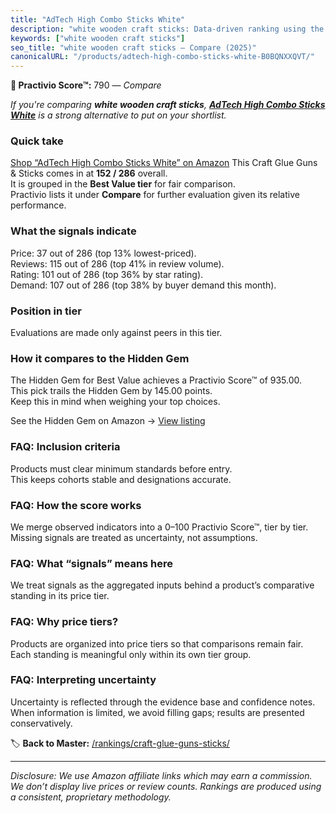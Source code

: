 ```yaml
---
title: "AdTech High Combo Sticks White"
description: "white wooden craft sticks: Data-driven ranking using the Practivio Score™. Positioned by quality, value, demand, findability, momentum."
keywords: ["white wooden craft sticks"]
seo_title: "white wooden craft sticks — Compare (2025)"
canonicalURL: "/products/adtech-high-combo-sticks-white-B0BQNXXQVT/"
---
```


**🛒 Practivio Score™:** 790 — _Compare_


*If you're comparing **white wooden craft sticks**, **[AdTech High Combo Sticks White](https://www.amazon.com/dp/B0BQNXXQVT?tag=practivio-20)** is a strong alternative to put on your shortlist.*
### Quick take
[Shop “AdTech High Combo Sticks White” on Amazon](https://www.amazon.com/dp/B0BQNXXQVT?tag=practivio-20)
This Craft Glue Guns & Sticks comes in at **152 / 286** overall.  
It is grouped in the **Best Value tier** for fair comparison.  
Practivio lists it under **Compare** for further evaluation given its relative performance.

### What the signals indicate
Price: 37 out of 286 (top 13% lowest-priced).  
Reviews: 115 out of 286 (top 41% in review volume).  
Rating: 101 out of 286 (top 36% by star rating).  
Demand: 107 out of 286 (top 38% by buyer demand this month).

### Position in tier
Evaluations are made only against peers in this tier.

### How it compares to the Hidden Gem
The Hidden Gem for Best Value achieves a Practivio Score™ of 935.00.  
This pick trails the Hidden Gem by 145.00 points.  
Keep this in mind when weighing your top choices.  

See the Hidden Gem on Amazon → [View listing](https://www.amazon.com/dp/B071HH42WW?tag=practivio-20)

### FAQ: Inclusion criteria
Products must clear minimum standards before entry.  
This keeps cohorts stable and designations accurate.

### FAQ: How the score works
We merge observed indicators into a 0–100 Practivio Score™, tier by tier.  
Missing signals are treated as uncertainty, not assumptions.

### FAQ: What “signals” means here
We treat signals as the aggregated inputs behind a product’s comparative standing in its price tier.

### FAQ: Why price tiers?
Products are organized into price tiers so that comparisons remain fair.  
Each standing is meaningful only within its own tier group.

### FAQ: Interpreting uncertainty
Uncertainty is reflected through the evidence base and confidence notes.  
When information is limited, we avoid filling gaps; results are presented conservatively.

<!-- Missing template for Compare/CompareWithinPriceClass -->


🏷️ **Back to Master:** [/rankings/craft-glue-guns-sticks/](/rankings/craft-glue-guns-sticks/)

---
_Disclosure: We use Amazon affiliate links which may earn a commission. We don’t display live prices or review counts. Rankings are produced using a consistent, proprietary methodology._
